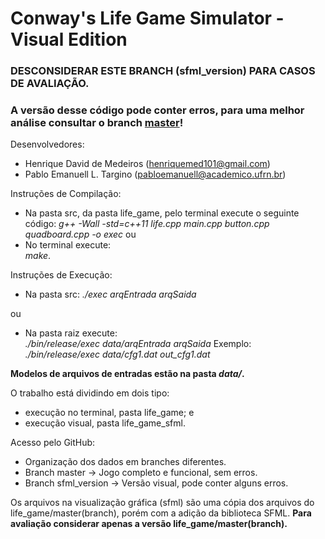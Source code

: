 # Conway's Life Game Simulator - Visual Edition
### DESCONSIDERAR ESTE BRANCH (sfml_version) PARA CASOS DE AVALIAÇÃO.
### A versão desse código pode conter erros, para uma melhor análise consultar o branch [master](https://github.com/henriquedavidufrn/life_game/tree/master)!


Desenvolvedores:
- Henrique David de Medeiros (henriquemed101@gmail.com)
- Pablo Emanuell L. Targino (pabloemanuell@academico.ufrn.br)

Instruções de Compilação:
	
- Na pasta src, da pasta life_game, pelo terminal execute o seguinte código:
*g++ -Wall -std=c++11 life.cpp main.cpp button.cpp quadboard.cpp -o exec*
ou
- No terminal execute: <br>*make*.

Instruções de Execução:

- Na pasta src:
*./exec arqEntrada arqSaida*

ou

- Na pasta raiz execute:<br>*./bin/release/exec data/arqEntrada arqSaida*
Exemplo:
*./bin/release/exec data/cfg1.dat out_cfg1.dat*

**Modelos de arquivos de entradas estão na pasta *data/*.**

O trabalho está dividindo em dois tipo:
- execução no terminal, pasta life_game; e
- execução visual, pasta life_game_sfml.


Acesso pelo GitHub:
- Organização dos dados em branches diferentes.
- Branch master -> Jogo completo e funcional, sem erros.
- Branch sfml_version -> Versão visual, pode conter alguns erros.

Os arquivos na visualização gráfica (sfml) são uma cópia dos arquivos do life_game/master(branch), porém com a adição da biblioteca SFML. **Para avaliação considerar apenas a versão life_game/master(branch).**
